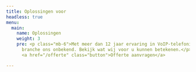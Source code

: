 ```yaml
---
title: Oplossingen voor
headless: true
menu:
  main:
    name: Oplossingen
    weight: 3
    pre: <p class="mb-6">Met meer dan 12 jaar ervaring in VoIP-telefonie is geen enkele situatie en
      branche ons onbekend. Bekijk wat wij voor u kunnen betekenen.</p>
      <a href="/offerte" class="button">Offerte aanvragen</a>

---
```

